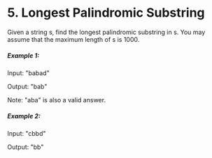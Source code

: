 # 5. Longest Palindromic Substring

Given a string s, find the longest palindromic substring in s. You may assume that the maximum length of s is 1000.

##### Example 1:

Input: "babad"

Output: "bab"

Note: "aba" is also a valid answer.

##### Example 2:

Input: "cbbd"

Output: "bb"